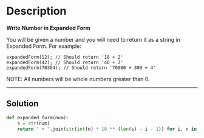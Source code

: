 # Description

**Write Number in Expanded Form**

You will be given a number and you will need to return it as a string in Expanded Form. For example:

```
expandedForm(12); // Should return '10 + 2'
expandedForm(42); // Should return '40 + 2'
expandedForm(70304); // Should return '70000 + 300 + 4'
```

NOTE: All numbers will be whole numbers greater than 0.

---

## Solution

```py
def expanded_form(num):
    s = str(num)
    return " + ".join(str(int(n) * 10 ** (len(s) - i - 1)) for i, n in enumerate(s) if n != "0")
```
